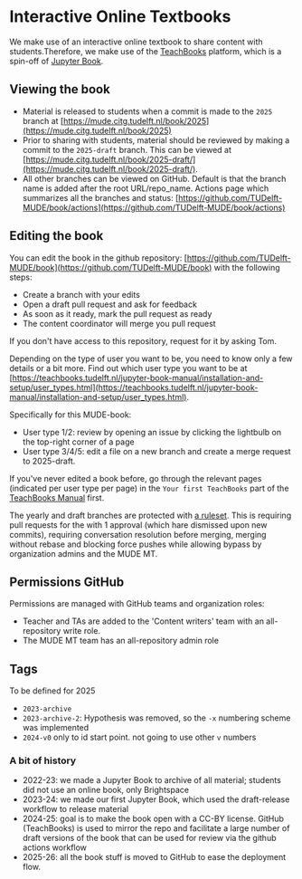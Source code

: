 # Interactive Online Textbooks

We make use of an interactive online textbook to share content with students.Therefore, we make use of the [TeachBooks](https://teachbooks.tudelft.nl/) platform, which is a spin-off of [Jupyter Book](https://jupyterbook.org/en/stable/intro.html).

## Viewing the book

- Material is released to students when a commit is made to the `2025` branch at [https://mude.citg.tudelft.nl/book/2025](https://mude.citg.tudelft.nl/book/2025)
- Prior to sharing with students, material should be reviewed by making a commit to the `2025-draft` branch. This can be viewed at [https://mude.citg.tudelft.nl/book/2025-draft/](https://mude.citg.tudelft.nl/book/2025-draft/).
- All other branches can be viewed on GitHub. Default is that the branch name is added after the root URL/repo_name. Actions page which summarizes all the branches and status: [https://github.com/TUDelft-MUDE/book/actions](https://github.com/TUDelft-MUDE/book/actions)


## Editing the book
You can edit the book in the github repository: [https://github.com/TUDelft-MUDE/book](https://github.com/TUDelft-MUDE/book) with the following steps:
- Create a branch with your edits
- Open a draft pull request and ask for feedback
- As soon as it ready, mark the pull request as ready
- The content coordinator will merge you pull request

If you don't have access to this repository, request for it by asking Tom.

Depending on the type of user you want to be, you need to know only a few details or a bit more. Find out which user type you want to be at [https://teachbooks.tudelft.nl/jupyter-book-manual/installation-and-setup/user_types.html](https://teachbooks.tudelft.nl/jupyter-book-manual/installation-and-setup/user_types.html).

Specifically for this MUDE-book:
- User type 1/2: review by opening an issue by clicking the lightbulb on the top-right corner of a page
- User type 3/4/5: edit a file on a new branch and create a merge request to 2025-draft.

If you've never edited a book before, go through the relevant pages (indicated per user type per page) in the `Your first TeachBooks` part of the [TeachBooks Manual](https://teachbooks.io/manual/intro.html) first.

The yearly and draft branches are protected with [a ruleset](./Protect_main.json). This is requiring pull requests for the with 1 approval (which hare dismissed upon new commits), requiring conversation resolution before merging, merging without rebase and blocking force pushes while allowing bypass by organization admins and the MUDE MT.

## Permissions GitHub

Permissions are managed with GitHub teams and organization roles:
- Teacher and TAs are added to the 'Content writers' team with an all-repository write role.
- The MUDE MT team has an all-repository admin role

## Tags

To be defined for 2025

- `2023-archive`
- `2023-archive-2`: Hypothesis was removed, so the `-x` numbering scheme was implemented
- `2024-v0` only to id start point. not going to use other `v` numbers


### A bit of history

- 2022-23: we made a Jupyter Book to archive of all material; students did not use an online book, only Brightspace
- 2023-24: we made our first Jupyter Book, which used the draft-release workflow to release material
- 2024-25: goal is to make the book open with a CC-BY license. GitHub (TeachBooks) is used to mirror the repo and facilitate a large number of draft versions of the book that can be used for review via the github actions workflow
- 2025-26: all the book stuff is moved to GitHub to ease the deployment flow.